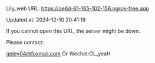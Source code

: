 Lily_web URL: https://ae6d-61-165-102-156.ngrok-free.app

Updated at: 2024-12-10 20:41:19

If you cannot open this URL, the server might be down.

Please contact: 

goley04@foxmail.com Or Wechat:GL_yeaH